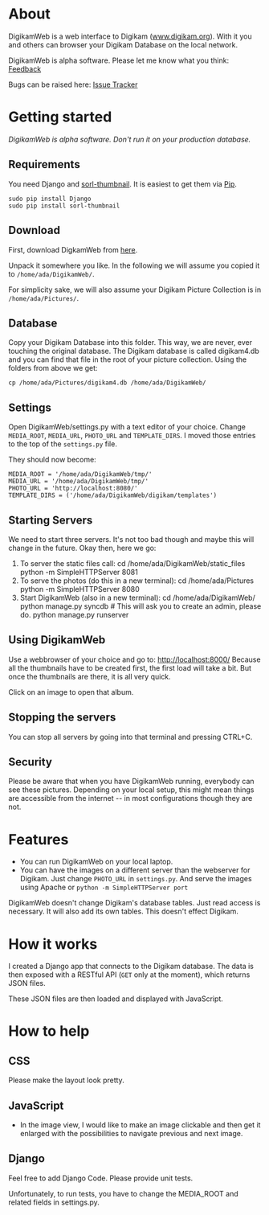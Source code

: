 # About
DigikamWeb is a web interface to Digikam (www.digikam.org). With it
you and others can browser your Digikam Database on the local network.

DigikamWeb is alpha software. Please let me know what you think: [Feedback](https://github.com/unapiedra/DigikamWeb/wiki/Feedback)

Bugs can be raised here:
  [Issue Tracker](https://github.com/unapiedra/DigikamWeb/issues)

# Getting started
*DigikamWeb is alpha software. Don't run it on your production database.*

## Requirements
You need Django and [sorl-thumbnail](http://sorl-thumbnail.readthedocs.org/en/latest/index.html). It is easiest to get them via [Pip](www.pip-installer.org).

    sudo pip install Django
    sudo pip install sorl-thumbnail

## Download
First, download DigkamWeb from [here](https://github.com/unapiedra/DigikamWeb/archive/publish.zip).

Unpack it somewhere you like. In the following we will assume you copied it
to `/home/ada/DigikamWeb/`. 

For simplicity sake, we will also assume your Digikam Picture Collection is in
`/home/ada/Pictures/`.
## Database
Copy your Digikam Database into this folder. This way, we are never, ever touching the original database.  The Digikam database is called digikam4.db and you can find that file in the root
of your picture collection. Using the folders from above we get:

    cp /home/ada/Pictures/digikam4.db /home/ada/DigikamWeb/
## Settings
Open DigikamWeb/settings.py with a text editor of your choice. 
Change `MEDIA_ROOT`, `MEDIA_URL`, `PHOTO_URL` and `TEMPLATE_DIRS`. I moved those entries to the top of the `settings.py` file.

They should now become:

    MEDIA_ROOT = '/home/ada/DigikamWeb/tmp/'
    MEDIA_URL = '/home/ada/DigikamWeb/tmp/'
    PHOTO_URL = 'http://localhost:8080/'
    TEMPLATE_DIRS = ('/home/ada/DigikamWeb/digikam/templates')

## Starting Servers
We need to start three servers. It's not too bad though and maybe this will
change in the future. Okay then, here we go:

1. To server the static files call:
    cd /home/ada/DigikamWeb/static_files
    python -m SimpleHTTPServer 8081
2. To serve the photos (do this in a new terminal):
    cd /home/ada/Pictures
    python -m SimpleHTTPServer 8080
3. Start DigikamWeb (also in a new terminal):
    cd /home/ada/DigikamWeb/
    python manage.py syncdb # This will ask you to create an admin, please do.
    python manage.py runserver

## Using DigikamWeb
Use a webbrowser of your choice and go to: [http://localhost:8000/](http://localhost:8000/)
Because all the thumbnails have to be created first, the first load will take a
bit. But once the thumbnails are there, it is all very quick.

Click on an image to open that album.

## Stopping the servers
You can stop all servers by going into that terminal and pressing CTRL+C.

## Security
Please be aware that when you have DigikamWeb running, everybody can see these
pictures. Depending on your local setup, this might mean things are accessible
from the internet -- in most configurations though they are not.

# Features

* You can run DigikamWeb on your local laptop.
* You can have the images on a different server than the webserver for Digikam.
Just change `PHOTO_URL` in `settings.py`. And serve the images using Apache or `python -m SimpleHTTPServer port`

DigikamWeb doesn't change Digikam's database tables. Just read access
is necessary. It will also add its own tables. This doesn't effect Digikam.

# How it works
I created a Django app that connects to the Digikam database. The data is then
exposed with a RESTful API (`GET` only at the moment), which returns JSON files.

These JSON files are then loaded and displayed with JavaScript.

# How to help
## CSS
Please make the layout look pretty.
## JavaScript
* In the image view, I would like to make an image clickable and then get it
enlarged with the possibilities to navigate previous and next image.

## Django
Feel free to add Django Code. Please provide unit tests.

Unfortunately, to run tests, you have to change the MEDIA_ROOT and related fields in settings.py.
